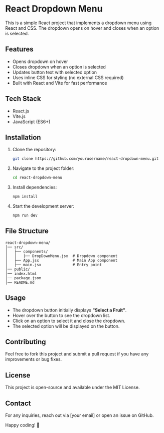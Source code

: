 # React Dropdown Menu

This is a simple React project that implements a dropdown menu using React and CSS. The dropdown opens on hover and closes when an option is selected.

## Features
- Opens dropdown on hover
- Closes dropdown when an option is selected
- Updates button text with selected option
- Uses inline CSS for styling (no external CSS required)
- Built with React and Vite for fast performance

## Tech Stack
- React.js
- Vite.js
- JavaScript (ES6+)

## Installation

1. Clone the repository:
   ```sh
   git clone https://github.com/yourusername/react-dropdown-menu.git
   ```
2. Navigate to the project folder:
   ```sh
   cd react-dropdown-menu
   ```
3. Install dependencies:
   ```sh
   npm install
   ```
4. Start the development server:
   ```sh
   npm run dev
   ```

## File Structure
```
react-dropdown-menu/
│── src/
│   ├── components/
│   │   ├── DropDownMenu.jsx  # Dropdown component
│   ├── App.jsx               # Main App component
│   ├── main.jsx              # Entry point
│── public/
│── index.html
│── package.json
│── README.md
```

## Usage
- The dropdown button initially displays **"Select a Fruit"**.
- Hover over the button to see the dropdown list.
- Click on an option to select it and close the dropdown.
- The selected option will be displayed on the button.

## Contributing
Feel free to fork this project and submit a pull request if you have any improvements or bug fixes.

## License
This project is open-source and available under the MIT License.

## Contact
For any inquiries, reach out via [your email] or open an issue on GitHub.

Happy coding! 🚀

